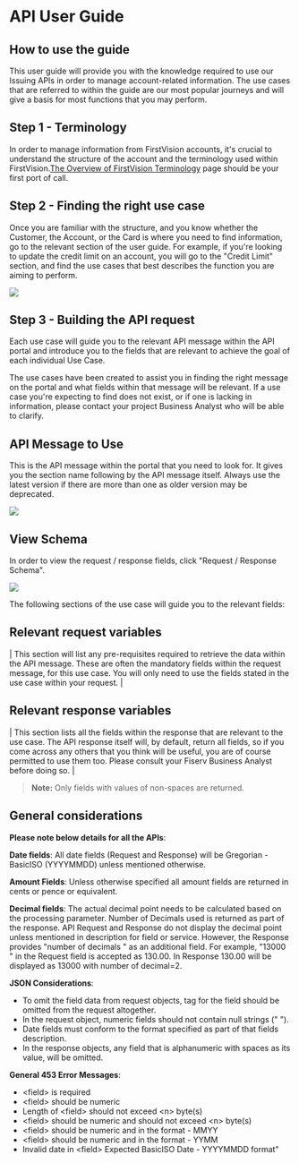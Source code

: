 API User Guide
==============

How to use the guide
--------------------

This user guide will provide you with the knowledge required to use our Issuing APIs in order to manage account-related information. The use cases that are referred to within the guide are our most popular journeys and will give a basis for most functions that you may perform.

Step 1 - Terminology
--------------------

In order to manage information from FirstVision accounts, it's crucial to understand the structure of the account and the terminology used within FirstVision.[The Overview of FirstVision Terminology](./?path=docs/getting-started/OverviewOfFirstVisionTerminology.md) page should be your first port of call.

Step 2 - Finding the right use case
-----------------------------------

Once you are familiar with the structure, and you know whether the Customer, the Account, or the Card is where you need to find information, go to the relevant section of the user guide. For example, if you're looking to update the credit limit on an account, you will go to the "Credit Limit" section, and find the use cases that best describes the function you are aiming to perform.

<img style="display:block;margin:0 auto;" src="/assets/images/menu.jpg">

Step 3 - Building the API request
---------------------------------

Each use case will guide you to the relevant API message within the API portal and introduce you to the fields that are relevant to achieve the goal of each individual Use Case.

The use cases have been created to assist you in finding the right message on the portal and what fields within that message will be relevant. If a use case you're expecting to find does not exist, or if one is lacking in information, please contact your project Business Analyst who will be able to clarify.

API Message to Use
------------------

This is the API message within the portal that you need to look for. It gives you the section name following by the API message itself. Always use the latest version if there are more than one as older version may be deprecated.

<img style="display:block;margin:0 auto;" src="/assets/images/api-message-to-use.jpg">

View Schema
------------------

In order to view the request / response fields, click "Request / Response Schema".

<img style="display:block;margin:0 auto;" src="/assets/images/show-model.jpg">

The following sections of the use case will guide you to the relevant fields:

Relevant request variables
--------------------------

| This section will list any pre-requisites required to retrieve the data within the API message. These are often the mandatory fields within the request message, for this use case. You will only need to use the fields stated in the use case within your request. |

Relevant response variables
---------------------------

| This section lists all the fields within the response that are relevant to the use case. The API response itself will, by default, return all fields, so if you come across any others that you think will be useful, you are of course permitted to use them too. Please consult your Fiserv Business Analyst before doing so. |

>**Note:** Only fields with values of non-spaces are returned.

General considerations
----------------------

**Please note below details for all the APIs**:

**Date fields**: All date fields (Request and Response) will be Gregorian - BasicISO (YYYYMMDD) unless mentioned otherwise.

**Amount Fields**: Unless otherwise specified all amount fields are returned in cents or pence or equivalent. </br>

**Decimal fields**: The actual decimal point needs to be calculated based on the processing parameter. Number of Decimals used is returned as part of the response. API Request and Response do not display the decimal point unless mentioned in description for field or service. However, the Response provides  "number of decimals " as an additional field. For example, "13000 " in the Request field is accepted as 130.00. In Response 130.00 will be displayed as 13000 with number of decimal=2. </br>

**JSON Considerations**: </br>
- To omit the field data from request objects, tag for the field should be omitted from the request altogether.
- In the request object, numeric fields should not contain null strings (" ").
- Date fields must conform to the format specified as part of that fields description.
- In the response objects, any field that is alphanumeric with spaces as its value, will be omitted. </br>

**General 453 Error Messages**:
- &lt;field&gt; is required
- &lt;field&gt; should be numeric
- Length of &lt;field&gt; should not exceed &lt;n&gt; byte(s)
- &lt;field&gt; should be numeric and should not exceed &lt;n&gt; byte(s)
- &lt;field&gt; should be numeric and in the format - MMYY
- &lt;field&gt; should be numeric and in the format - YYMM
- Invalid date in &lt;field&gt; Expected BasicISO Date - YYYYMMDD format"
